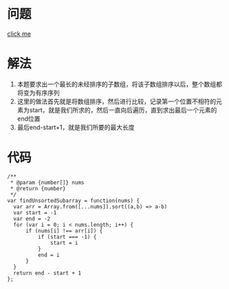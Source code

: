 # 问题
[click me](https://leetcode.com/problems/shortest-unsorted-continuous-subarray/description/)
# 解法
1. 本题要求出一个最长的未经排序的子数组，将该子数组排序以后，整个数组都将变为有序序列
2. 这里的做法首先就是将数组排序，然后进行比较，记录第一个位置不相符的元素为start，就是我们所求的，然后一直向后遍历，直到求出最后一个元素的end位置
3. 最后end-start+1，就是我们所要的最大长度
# 代码
```
/**
 * @param {number[]} nums
 * @return {number}
 */
var findUnsortedSubarray = function(nums) {
  var arr = Array.from([...nums]).sort((a,b) => a-b)
  var start = -1
  var end = -2
  for (var i = 0; i < nums.length; i++) {
      if (nums[i] !== arr[i]) {
          if (start === -1) {
              start = i
          }
          end = i
      }
  }
  return end - start + 1
};
```
